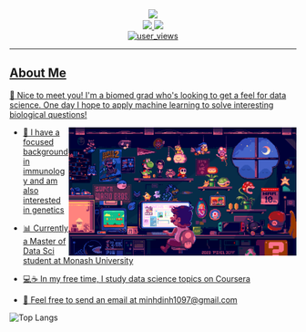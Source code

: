 <div id="header" align="center"> 
  <img width="500" src="https://github.com/MinhJrDinh/MinhJrDinh/blob/main/Gifs/seerlight%20cat.gif?raw=true"/>
</div>

<div id="badges" align="center">
  <a href="https://www.linkedin.com/feed/?trk=guest_homepage-basic_google-one-tap-submit">
    <img src="https://img.shields.io/badge/LinkedIn-0077B5?style=for-the-badge&logo=linkedin&logoColor=white"
  </a>
  <a href="https://www.kaggle.com/minhjuniordinh">
    <img src="https://img.shields.io/badge/Kaggle-20BEFF?style=for-the-badge&logo=Kaggle&logoColor=white"
  </div>

<div id="user_count" align="center">
  <img src="https://komarev.com/ghpvc/?username=MinhJrDinh&style=flat-square&color=blue" alt="user_views"/>
</div>

***
<div id="Bio" align="left">

## About Me 
👋 Nice to meet you! I'm a biomed grad who's looking to get a feel for data science. One day I hope to apply machine learning to solve interesting biological questions! 

<img align="right" alt="Coding" width="400" src="https://github.com/MinhJrDinh/MinhJrDinh/blob/main/Gifs/mario%20coding.gif?raw=true">

- 🧪 I have a focused background in immunology and am also interested in genetics 

- 📊 Currently a Master of Data Sci student at Monash University

- 💻☕️ In my free time, I study data science topics on Coursera 

- 📧 Feel free to send an email at minhdinh1097@gmail.com 

![Top Langs](https://github-readme-stats.vercel.app/api/top-langs/?username=MinhJrDinh&layout=compact&theme=vision-friendly-dark)

<!--
**MinhJrDinh/MinhJrDinh** is a ✨ _special_ ✨ repository because its `README.md` (this file) appears on your GitHub profile.

Here are some ideas to get you started:

- 🔭 I’m currently working on ...
- 🌱 I’m currently learning ...
- 👯 I’m looking to collaborate on ...
- 🤔 I’m looking for help with ...
- 💬 Ask me about ...
- 📫 How to reach me: ...
- 😄 Pronouns: ...
- ⚡ Fun fact: ...
-->
